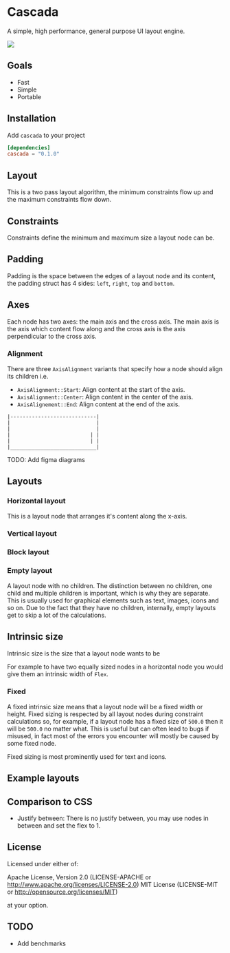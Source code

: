 # Cascada

A simple, high performance, general purpose UI layout engine.
<div>
    <a href="https://codecov.io/gh/snubwoody/cascada" > 
     <img src="https://codecov.io/gh/snubwoody/cascada/graph/badge.svg?token=PLYL0VUB5Y"/> 
    </a>
</div>

## Goals

- Fast
- Simple
- Portable

## Installation
Add `cascada` to your project

```toml
[dependencies]
cascada = "0.1.0"
```

## Layout
This is a two pass layout algorithm, the minimum constraints flow up and the maximum constraints
flow down.

## Constraints
Constraints define the minimum and maximum size a layout node can be.

## Padding 
Padding is the space between the edges of a layout node and its content, the padding struct
has 4 sides: `left`, `right`, `top` and `bottom`.

## Axes
Each node has two axes: the main axis and the cross axis. The main axis is the axis which content
flow along and the cross axis is the axis perpendicular to the cross axis.

### Alignment
There are three `AxisAlignment` variants that specify how a node should align its children i.e.

- `AxisAlignment::Start`: Align content at the start of the axis.
- `AxisAlignment::Center`: Align content in the center of the axis.
- `AxisAlignement::End`: Align content at the end of the axis.

```
|----------------------------|
|                            |
|                            |
|                          | |
|                          | |
|____________________________|
```

TODO: Add figma diagrams

## Layouts

### Horizontal layout
This is a layout node that arranges it's content along the x-axis.

### Vertical layout

### Block layout

### Empty layout
A layout node with no children. The distinction between no children, one child and multiple children
is important, which is why they are separate. This is usually used for graphical elements such as 
text, images, icons and so on. Due to the fact that they have no children, internally, empty layouts
get to skip a lot of the calculations.

## Intrinsic size
Intrinsic size is the size that a layout node wants to be

For example to have two equally sized nodes in a horizontal node you would give them an intrinsic
width of `Flex`.

### Fixed
A fixed intrinsic size means that a layout node will be a fixed width or height. Fixed sizing is 
respected by all layout nodes during constraint calculations so, for example, if a layout node
has a fixed size of `500.0` then it will be `500.0` no matter what. This is useful but can often 
lead to bugs if misused, in fact most of the errors you encounter will mostly be caused by some fixed
node.

Fixed sizing is most prominently used for text and icons.

## Example layouts

## Comparison to CSS
- Justify between: There is no justify between, you may use nodes in between and set the flex to 1.
## License

Licensed under either of:

Apache License, Version 2.0 (LICENSE-APACHE or http://www.apache.org/licenses/LICENSE-2.0)
MIT License (LICENSE-MIT or http://opensource.org/licenses/MIT)

at your option.

## TODO

- Add benchmarks